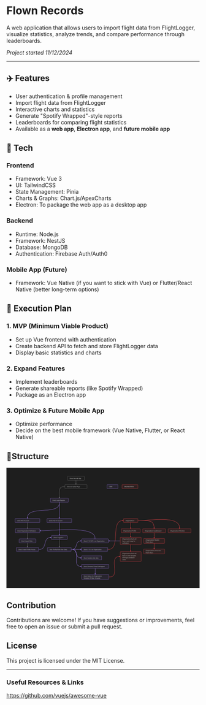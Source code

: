 # Flown Records

A web application that allows users to import flight data from FlightLogger, visualize statistics, analyze trends, and compare performance through leaderboards.

*Project started 11/12/2024*

---

## ✈️ Features  
- User authentication & profile management  
- Import flight data from FlightLogger  
- Interactive charts and statistics  
- Generate "Spotify Wrapped"-style reports  
- Leaderboards for comparing flight statistics  
- Available as a **web app**, **Electron app**, and **future mobile app**  

## 📂 Tech
### Frontend
- Framework: Vue 3
- UI: TailwindCSS
- State Management: Pinia
- Charts & Graphs: Chart.js/ApexCharts
- Electron: To package the web app as a desktop app

### Backend
- Runtime: Node.js
- Framework: NestJS
- Database: MongoDB
- Authentication: Firebase Auth/Auth0

### Mobile App (Future)
- Framework: Vue Native (if you want to stick with Vue) or Flutter/React Native (better long-term options)

## 📖 Execution Plan
### 1. MVP (Minimum Viable Product)
- Set up Vue frontend with authentication
- Create backend API to fetch and store FlightLogger data
- Display basic statistics and charts

### 2. Expand Features
- Implement leaderboards
- Generate shareable reports (like Spotify Wrapped)
- Package as an Electron app
### 3. Optimize & Future Mobile App
- Optimize performance
- Decide on the best mobile framework (Vue Native, Flutter, or React Native)

## 🧮Structure
![Chart](/docs/CHART.png)


## Contribution

Contributions are welcome! If you have suggestions or improvements, feel free to open an issue or submit a pull request.

## License

This project is licensed under the MIT License.

---

### Useful Resources & Links
https://github.com/vuejs/awesome-vue
